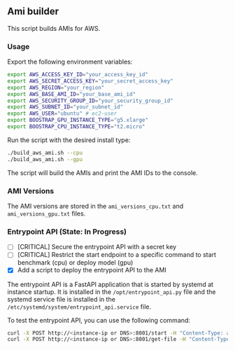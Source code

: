 ## Ami builder

This script builds AMIs for AWS.

### Usage
Export the following environment variables:
```bash
export AWS_ACCESS_KEY_ID="your_access_key_id"
export AWS_SECRET_ACCESS_KEY="your_secret_access_key"
export AWS_REGION="your_region"
export AWS_BASE_AMI_ID="your_base_ami_id"
export AWS_SECURITY_GROUP_ID="your_security_group_id"
export AWS_SUBNET_ID="your_subnet_id"
export AWS_USER="ubuntu" # ec2-user
export BOOSTRAP_GPU_INSTANCE_TYPE="g5.xlarge"
export BOOSTRAP_CPU_INSTANCE_TYPE="t2.micro"
```

Run the script with the desired install type:
```bash
./build_aws_ami.sh --cpu
./build_aws_ami.sh --gpu
```

The script will build the AMIs and print the AMI IDs to the console.

### AMI Versions
The AMI versions are stored in the `ami_versions_cpu.txt` and `ami_versions_gpu.txt` files.

### Entrypoint API (State: In Progress)

- [ ] [CRITICAL] Secure the entrypoint API with a secret key
- [ ] [CRITICAL] Restrict the start endpoint to a specific command to start benchmark (cpu) or deploy model (gpu)
- [X] Add a script to deploy the entrypoint API to the AMI

The entrypoint API is a FastAPI application that is started by systemd at instance startup. It is installed in the `/opt/entrypoint_api.py` file and the systemd service file is installed in the `/etc/systemd/system/entrypoint_api.service` file.

To test the entrypoint API, you can use the following command:
```bash
curl -X POST http://<instance-ip or DNS>:8001/start -H "Content-Type: application/json" -d '{"command": "echo 'Hello, World!'"}'
curl -X POST http://<instance-ip or DNS>:8001/get-file -H "Content-Type: application/json" -d '{"filename": "test.txt"}'
```
